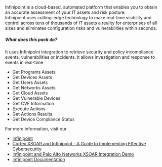Infinipoint is a cloud-based, automated platform that enables you to obtain an accurate assessment of your IT assets and risk posture.  
Infinipoint uses cutting-edge technology to make real-time visibility and control across tens of thousands of IT assets a reality for enterprises of all sizes and eliminates configuration risks and vulnerabilities within seconds.

##### What does this pack do?

It uses Infinipoint integration to retrieve security and policy incompliance events, vulnerabilities or incidents. 
It allows investigation and response to events in real-time

- Get Programs Assets
- Get Devices Assets
- Get Users Assets
- Get Networks Assets
- Get Cloud Assets
- Get Vulnerable Devices
- Get CVE Information
- Execute Actions
- Get Actions Results
- Get Device Compliance Status 

For more information, visit our 

- [Infinipoint](https://infinipoint.io/)
- [Cortex XSOAR and Infinipoint - A Guide to Implementing Effective Cybersecurity](https://www.paloaltonetworks.com/content/dam/pan/en_US/images/xsoar-integrations/cortex-xsoar-infinipoint.pdf)
- [Infinipoint and Palo Alto Networks XSOAR Integration Demo](https://youtu.be/oI3TmFxMBFU)
- [Infinipoint Documentation](https://infinipoint.atlassian.net/l/c/6BYWUcYh)
